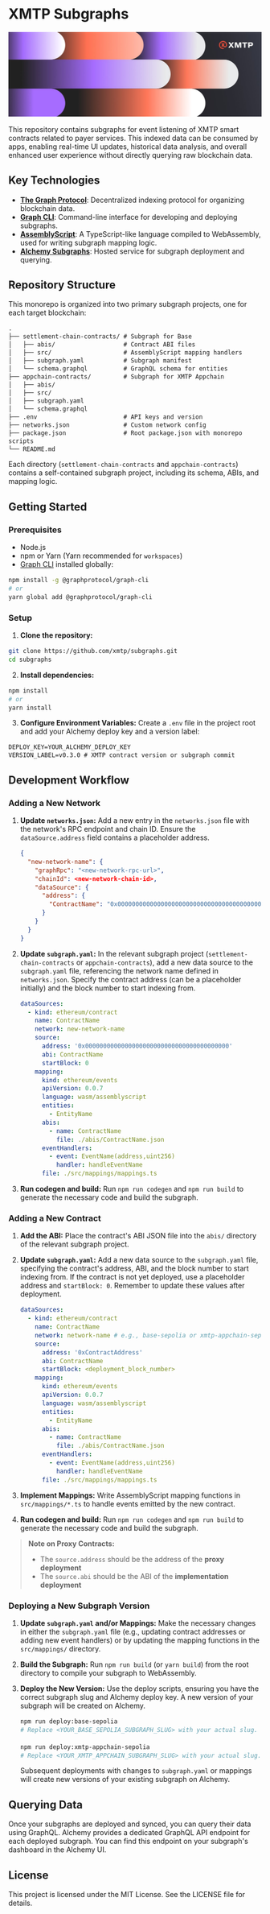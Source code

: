 # XMTP Subgraphs

![XMTP Banner](.github/xmtp-banner.png)

This repository contains subgraphs for event listening of XMTP smart contracts related to payer services. This indexed data can be consumed by apps, enabling real-time UI updates, historical data analysis, and overall enhanced user experience without directly querying raw blockchain data.

## Key Technologies

- **[The Graph Protocol](https://thegraph.com/)**: Decentralized indexing protocol for organizing blockchain data.
- **[Graph CLI](https://github.com/graphprotocol/graph-cli)**: Command-line interface for developing and deploying subgraphs.
- **[AssemblyScript](https://www.assemblyscript.org/)**: A TypeScript-like language compiled to WebAssembly, used for writing subgraph mapping logic.
- **[Alchemy Subgraphs](https://www.alchemy.com/subgraphs)**: Hosted service for subgraph deployment and querying.

## Repository Structure

This monorepo is organized into two primary subgraph projects, one for each target blockchain:

```text
.
├── settlement-chain-contracts/ # Subgraph for Base
│   ├── abis/                   # Contract ABI files
│   ├── src/                    # AssemblyScript mapping handlers
│   ├── subgraph.yaml           # Subgraph manifest
│   └── schema.graphql          # GraphQL schema for entities
├── appchain-contracts/         # Subgraph for XMTP Appchain
│   ├── abis/
│   ├── src/
│   ├── subgraph.yaml
│   └── schema.graphql
├── .env                        # API keys and version
├── networks.json               # Custom network config
├── package.json                # Root package.json with monorepo scripts
└── README.md
```

Each directory (`settlement-chain-contracts` and `appchain-contracts`) contains a self-contained subgraph project, including its schema, ABIs, and mapping logic.

## Getting Started

### Prerequisites

- Node.js
- npm or Yarn (Yarn recommended for `workspaces`)
- [Graph CLI](https://github.com/graphprotocol/graph-cli) installed globally:

```bash
npm install -g @graphprotocol/graph-cli
# or
yarn global add @graphprotocol/graph-cli
```

### Setup

1.  **Clone the repository:**

```bash
git clone https://github.com/xmtp/subgraphs.git
cd subgraphs
```

2.  **Install dependencies:**

```bash
npm install
# or
yarn install
```

3.  **Configure Environment Variables:** Create a `.env` file in the project root and add your Alchemy deploy key and a version label:

```text
DEPLOY_KEY=YOUR_ALCHEMY_DEPLOY_KEY
VERSION_LABEL=v0.3.0 # XMTP contract version or subgraph commit
```

## Development Workflow

### Adding a New Network

1.  **Update `networks.json`:** Add a new entry in the `networks.json` file with the network's RPC endpoint and chain ID. Ensure the `dataSource.address` field contains a placeholder address.

    ```json
    {
      "new-network-name": {
        "graphRpc": "<new-network-rpc-url>",
        "chainId": <new-network-chain-id>,
        "dataSource": {
          "address": {
            "ContractName": "0x0000000000000000000000000000000000000000"
          }
        }
      }
    }
    ```

2.  **Update `subgraph.yaml`:** In the relevant subgraph project (`settlement-chain-contracts` or `appchain-contracts`), add a new data source to the `subgraph.yaml` file, referencing the network name defined in `networks.json`. Specify the contract address (can be a placeholder initially) and the block number to start indexing from.

    ```yaml
    dataSources:
      - kind: ethereum/contract
        name: ContractName
        network: new-network-name
        source:
          address: '0x0000000000000000000000000000000000000000'
          abi: ContractName
          startBlock: 0
        mapping:
          kind: ethereum/events
          apiVersion: 0.0.7
          language: wasm/assemblyscript
          entities:
            - EntityName
          abis:
            - name: ContractName
              file: ./abis/ContractName.json
          eventHandlers:
            - event: EventName(address,uint256)
              handler: handleEventName
          file: ./src/mappings/mappings.ts
    ```

3.  **Run codegen and build:** Run `npm run codegen` and `npm run build` to generate the necessary code and build the subgraph.

### Adding a New Contract

1.  **Add the ABI:** Place the contract's ABI JSON file into the `abis/` directory of the relevant subgraph project.

2.  **Update `subgraph.yaml`:** Add a new data source to the `subgraph.yaml` file, specifying the contract's address, ABI, and the block number to start indexing from. If the contract is not yet deployed, use a placeholder address and `startBlock: 0`. Remember to update these values after deployment.

    ```yaml
    dataSources:
      - kind: ethereum/contract
        name: ContractName
        network: network-name # e.g., base-sepolia or xmtp-appchain-sepolia
        source:
          address: '0xContractAddress'
          abi: ContractName
          startBlock: <deployment_block_number>
        mapping:
          kind: ethereum/events
          apiVersion: 0.0.7
          language: wasm/assemblyscript
          entities:
            - EntityName
          abis:
            - name: ContractName
              file: ./abis/ContractName.json
          eventHandlers:
            - event: EventName(address,uint256)
              handler: handleEventName
          file: ./src/mappings/mappings.ts
    ```

3.  **Implement Mappings:** Write AssemblyScript mapping functions in `src/mappings/*.ts` to handle events emitted by the new contract.

4.  **Run codegen and build:** Run `npm run codegen` and `npm run build` to generate the necessary code and build the subgraph.

> **Note on Proxy Contracts:**
>
> - The `source.address` should be the address of the **proxy deployment**
> - The `source.abi` should be the ABI of the **implementation deployment**

### Deploying a New Subgraph Version

1.  **Update `subgraph.yaml` and/or Mappings:** Make the necessary changes in either the `subgraph.yaml` file (e.g., updating contract addresses or adding new event handlers) or by updating the mapping functions in the `src/mappings/` directory.

2.  **Build the Subgraph:** Run `npm run build` (or `yarn build`) from the root directory to compile your subgraph to WebAssembly.

3.  **Deploy the New Version:** Use the deploy scripts, ensuring you have the correct subgraph slug and Alchemy deploy key. A new version of your subgraph will be created on Alchemy.

    ```bash
    npm run deploy:base-sepolia
    # Replace <YOUR_BASE_SEPOLIA_SUBGRAPH_SLUG> with your actual slug.

    npm run deploy:xmtp-appchain-sepolia
    # Replace <YOUR_XMTP_APPCHAIN_SUBGRAPH_SLUG> with your actual slug.
    ```

    Subsequent deployments with changes to `subgraph.yaml` or mappings will create new versions of your existing subgraph on Alchemy.

## Querying Data

Once your subgraphs are deployed and synced, you can query their data using GraphQL. Alchemy provides a dedicated GraphQL API endpoint for each deployed subgraph. You can find this endpoint on your subgraph's dashboard in the Alchemy UI.

## License

This project is licensed under the MIT License. See the LICENSE file for details.
